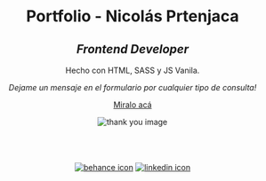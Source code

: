 <div align="center">
<h1>Portfolio - Nicolás Prtenjaca</h1>
<h2><i>Frontend Developer</i></h2>

<p>Hecho con HTML, SASS y JS Vanila.</p>
<p><i>Dejame un mensaje en el formulario por cualquier tipo de consulta!</i></p>
 <p align="center">
  <a href="https://portfolio-np.vercel.app/">Miralo acá</a>
</div>

<div align="center">
<img align="center" alt="thank you image" src="https://user-images.githubusercontent.com/41525219/139324586-2f00830e-738e-4efa-98f1-34a0f1a4097e.png" />

<br></br>  
<a href="https://www.behance.net/nicoprtenjaca" target="_blank"><img alt="behance icon" src="https://user-images.githubusercontent.com/41525219/138456248-b19abbf2-a618-4506-bd0c-4915ac706cc3.png" /></a>
<a href="https://www.linkedin.com/in/nicoprten/" target="_blank"><img alt="linkedin icon" src="https://user-images.githubusercontent.com/41525219/138456254-f51e84ef-2ef8-4a5e-b8e9-1693559177c5.png" /></a>
</div>



